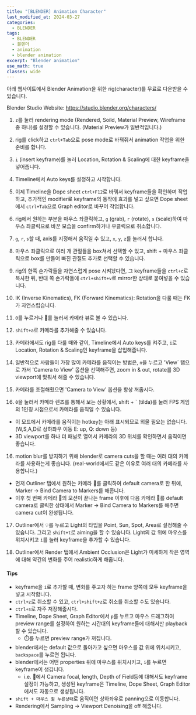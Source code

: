 ```yaml
---
title: "[BLENDER] Animation Character"
last_modified_at: 2024-03-27
categories:
  - BLENDER
tags:
  - BLENDER
  - 블렌더
  - animation
  - blender animation
excerpt: "Blender animation"
use_math: true
classes: wide
---
```


아래 웹사이트에서 Blender Animation을 위한 rig(character)를 무료로 다운받을 수 있습니다.

Blender Studio Website: https://studio.blender.org/characters/

1. `z`를 눌러 rendering mode (Rendered, Soild, Material Preview, Wireframe 중 하나)를 설정할 수 있습니다. (Material Preview가 일반적입니다.)

1. rig를 click하고 `ctrl+Tab`으로 pose mode로 바꿔줘서 animation 작업을 위한 준비를 합니다.

2. `i` (insert keyframe)를 눌러 Location, Rotation & Scaling에 대한 keyframe을 넣어줍니다.

3. Timeline에서 Auto keys를 설정하고 시작합니다.

4. 이제 Timeline을 Dope sheet `ctrl+F12`로 바꿔서 keyframe들을 확인하며 작업하고, 추가적인 modifier로 keyframe의 동작에 효과를 넣고 싶으면 Dope sheet에서 `ctrl+Tab`으로 Graph editor로 바꾸어 작업합니다.

5. rig에서 원하는 부분을 마우스 좌클릭하고, `g` (grab), `r` (rotate), `s` (scale)하여 마우스 좌클릭으로 바꾼 모습을 confirm하거나 우클릭으로 취소합니다.

6. `g`, `r`, `s`할 때, axis를 지정해서 움직일 수 있고, `x`, `y`, `z`를 눌러서 합니다.

7. 마우스 좌클릭으로 여러 개 관절들을 box쳐서 선택할 수 있고, shift + 마우스 좌클릭으로 box를 만들어 빠진 관절도 추가로 선택할 수 있습니다.

8. rig의 한쪽 손가락들을 자연스럽게 pose 시켜놨다면, 그 keyframe들을 `ctrl+c`로 복사한 뒤, 반대 쪽 손가락들에 `ctrl+shift+v`로 mirror한 상태로 붙여넣을 수 있습니다.

9. IK (Inverse Kinematics), FK (Forward Kinematics): Rotation을 다룰 때는 FK가 자연스럽습니다.

10. `0`를 누르거나 🎥를 눌러서 카메라 뷰로 볼 수 있습니다.

11. `shift+a`로 카메라를 추가해줄 수 있습니다.

12. 카메라에서도 rig를 다룰 때와 같이, Timeline에서 Auto keys를 켜주고, `i`로 Location, Rotation & Scaling인 keyframe을 삽입해줍니다.

13. 일반적으로 사람들이 가장 많이 카메라를 움직이는 방법은, `n`을 누르고 'View` 탭으로 가서 'Camera to View' 옵션을 선택해주면, zoom in & out, rotate를 3D viewport에 맞춰서 해줄 수 있습니다.

14. 카메라를 조절해줬으면 'Camera to View' 옵션을 항상 꺼줍시다.

15. `0`을 눌러서 카메라 렌즈를 통해서 보는 상황에서, shift + ` (tilda)를 눌러 FPS 게임의 1인칭 시점으로서 카메라를 움직일 수 있습니다.
- 이 모드에서 카메라를 움직이는 hotkey는 아래 표시되므로 외울 필요는 없습니다. (W,S,A,D로 상하좌우 이동 E: up, Q: down 등)
- 3D viewport를 하나 더 패널로 열어서 카메라의 3D 위치를 확인하면서 움직이면 좋습니다.

16. motion blur를 방지하기 위해 blender로 camera cuts을 할 때는 여러 대의 카메라를 사용하는게 좋습니다. (real-world에서도 같은 이유로 여러 대의 카메라를 사용합니다.)
- 먼저 Outliner 탭에서 원하는 카메라 🎥를 클릭하여 default camera로 한 뒤에, Marker -> Bind Camera to Markers를 해줍니다.
- 이후 첫 번째 카메라 🎥의 모션이 끝나는 frame 이후에 다음 카메라 🎥를 default camera로 클릭한 상태에서 Marker -> Bind Camera to Markers를 해주면 camera cut이 완성됩니다.

17. Outliner에서 💡를 누르고 Light의 타입을 Point, Sun, Spot, Area로 설정해줄 수 있습니다. 그리고 `shift+t`로 aiming을 할 수 있습니다. Light의 값 위에 마우스를 위치시키고 `i`를 눌러 keyframe을 추가할 수 있습니다.

18. Outliner에서 Render 탭에서 Ambient Occlusion은 Light가 미세하게 작은 영역에 대해 약간의 변화를 주어 realistic하게 해줍니다.


#### Tips
- keyframe을 `i`로 추가할 때, 변화를 주고자 하는 frame 양쪽에 모두 keyframe을 넣고 시작합니다.
- `ctrl+z`로 취소할 수 있고, `ctrl+shift+z`로 취소를 취소할 수도 있습니다.
- `ctrl+s`로 자주 저장해줍시다.
- Timeline, Dope Sheet, Graph Editor에서 `p`를 누르고 마우스 드래그하여 preview range를 설정하여 원하는 시간대의 keyframe들에 대해서만 playback할 수 있습니다.
  - ⏱️를 누르면 preview range가 꺼집니다.
- blender에서는 default 값으로 돌아가고 싶으면 마우스를 값 위에 위치시키고, `backspace`를 누르면 됩니다.
- blender에서는 어떤 properties 위에 마우스를 위치시키고, `i`를 누르면 keyframe이 생깁니다.
  - i.e. 🎥에서 Camera focal, length, Depth of Field등에 대해서도 keyframe 설정이 가능하고, 생성된 keyframe은 Timeline, Dope Sheet, Graph Editor에서도 자동으로 생성됩니다.
- `shift + 마우스 휠 누른상태`로 움직이면 상하좌우로 panning으로 이동합니다.
-  Rendering에서 Sampling -> Viewport Denoising을 off 해줍니다. 


